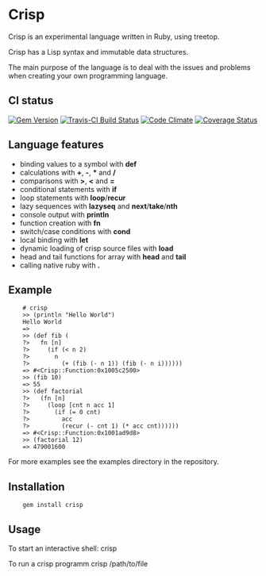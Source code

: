 # Crisp

Crisp is an experimental language written in Ruby, using treetop.

Crisp has a Lisp syntax and immutable data structures.

The main purpose of the language is to deal with the issues and problems when creating your own programming language.

## CI status

[![Gem Version](https://badge.fury.io/rb/crisp.png)](https://rubygems.org/gems/crisp)
[![Travis-CI Build Status](https://travis-ci.org/mgsnova/crisp.png)](https://travis-ci.org/mgsnova/crisp)
[![Code Climate](https://codeclimate.com/github/mgsnova/crisp.png)](https://codeclimate.com/github/mgsnova/crisp)
[![Coverage Status](https://coveralls.io/repos/mgsnova/crisp/badge.png)](https://coveralls.io/r/mgsnova/crisp)

## Language features

 *   binding values to a symbol with **def**
 *   calculations with **+**, **-**, __*__ and __/__
 *   comparisons with **>**, **<** and **=**
 *   conditional statements with **if**
 *   loop statements with **loop**/**recur**
 *   lazy sequences with **lazyseq** and **next**/**take**/**nth**
 *   console output with **println**
 *   function creation with **fn**
 *   switch/case conditions with **cond**
 *   local binding with **let**
 *   dynamic loading of crisp source files with **load**
 *   head and tail functions for array with **head** and **tail**
 *   calling native ruby with **.**

## Example

        # crisp
        >> (println "Hello World")
        Hello World
        =>
        >> (def fib (
        ?>   fn [n]
        ?>     (if (< n 2)
        ?>       n
        ?>         (+ (fib (- n 1)) (fib (- n i))))))
        => #<Crisp::Function:0x1005c2500>
        >> (fib 10)
        => 55
        >> (def factorial
        ?>   (fn [n]
        ?>     (loop [cnt n acc 1]
        ?>       (if (= 0 cnt)
        ?>         acc
        ?>         (recur (- cnt 1) (* acc cnt))))))
        => #<Crisp::Function:0x1001ad9d8>
        >> (factorial 12)
        => 479001600

For more examples see the examples directory in the repository.

## Installation

        gem install crisp

## Usage

To start an interactive shell:
        crisp

To run a crisp programm
        crisp /path/to/file
